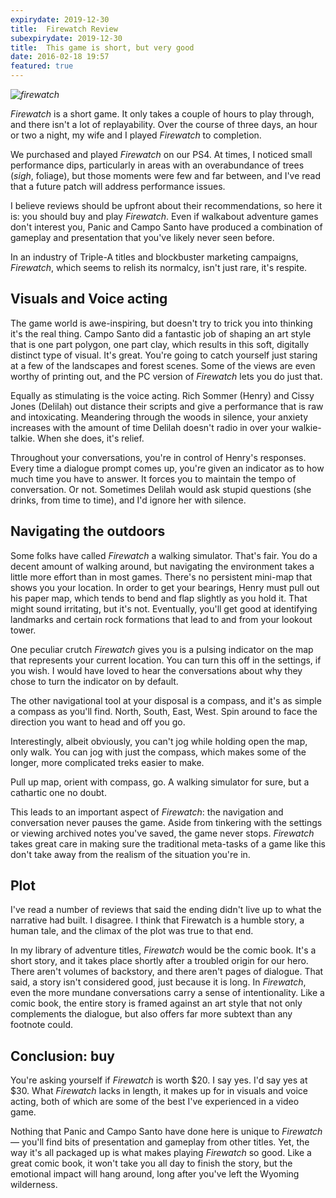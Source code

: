 ```yaml
---
expirydate: 2019-12-30
title:  Firewatch Review
subexpirydate: 2019-12-30
title:  This game is short, but very good 
date: 2016-02-18 19:57
featured: true
---
```


_![firewatch](http://www.camposanto.com/external/wallpapers/keyart/2560x1600.jpg)_



_Firewatch_ is a short game. It only takes a couple of hours to play through, and there isn't a lot of replayability. Over the course of three days, an hour or two a night, my wife and I played _Firewatch_ to completion. 

We purchased and played _Firewatch_ on our PS4. At times, I noticed small performance dips, particularly in areas with an overabundance of trees (_sigh_, foliage), but those moments were few and far between, and I've read that a future patch will address performance issues. 

I believe reviews should be upfront about their recommendations, so here it is: you should buy and play _Firewatch_. Even if walkabout adventure games don't interest you, Panic and Campo Santo have produced a combination of gameplay and presentation that you've likely never seen before. 

In an industry of Triple-A titles and blockbuster marketing campaigns, _Firewatch_, which seems to relish its normalcy, isn't just rare, it's respite.

## Visuals and Voice acting

The game world is awe-inspiring, but doesn't try to trick you into thinking it's the real thing. Campo Santo did a fantastic job of shaping an art style that is one part polygon, one part clay, which results in this soft, digitally distinct type of visual. It's great. You're going to catch yourself just staring at a few of the landscapes and forest scenes. Some of the views are even worthy of printing out, and the PC version of _Firewatch_ lets you do just that.  

Equally as stimulating is the voice acting. Rich Sommer (Henry) and Cissy Jones (Delilah) out distance their scripts and give a performance that is raw and intoxicating. Meandering through the woods in silence, your anxiety increases with the amount of time Delilah doesn't radio in over your walkie-talkie. When she does, it's relief. 

Throughout your conversations, you're in control of Henry's responses. Every time a dialogue prompt comes up, you're given an indicator as to how much time you have to answer. It forces you to maintain the tempo of conversation. Or not. Sometimes Delilah would ask stupid questions (she drinks, from time to time), and I'd ignore her with silence. 

## Navigating the outdoors

Some folks have called _Firewatch_ a walking simulator. That's fair. You do a decent amount of walking around, but navigating the environment takes a little more effort than in most games. There's no persistent mini-map that shows you your location. In order to get your bearings, Henry must pull out his paper map, which tends to bend and flap slightly as you hold it. That might sound irritating, but it's not. Eventually, you'll get good at identifying landmarks and certain rock formations that lead to and from your lookout tower. 

One peculiar crutch _Firewatch_ gives you is a pulsing indicator on the map that represents your current location. You can turn this off in the settings, if you wish. I would have loved to hear the conversations about why they chose to turn the indicator on by default. 

The other navigational tool at your disposal is a compass, and it's as simple a compass as you'll find. North, South, East, West. Spin around to face the direction you want to head and off you go. 

Interestingly, albeit obviously, you can't jog while holding open the map, only walk. You can jog with just the compass, which makes some of the longer, more complicated treks easier to make. 

Pull up map, orient with compass, go. A walking simulator for sure, but a cathartic one no doubt.

This leads to an important aspect of _Firewatch_: the navigation and conversation never pauses the game. Aside from tinkering with the settings or viewing archived notes you've saved, the game never stops. _Firewatch_ takes great care in making sure the traditional meta-tasks of a game like this don't take away from the realism of the situation you're in. 

## Plot 

I've read a number of reviews that said the ending didn't live up to what the narrative had built. I disagree. I think that Firewatch is a humble story, a human tale, and the climax of the plot was true to that end. 

In my library of adventure titles, _Firewatch_ would be the comic book. It's a short story, and it takes place shortly after a troubled origin for our hero. There aren't volumes of backstory, and there aren't pages of dialogue. That said, a story isn't considered good, just because it is long. In _Firewatch_, even the more mundane conversations carry a sense of intentionality. Like a comic book, the entire story is framed against an art style that not only complements the dialogue, but also offers far more subtext than any footnote could. 

## Conclusion: buy

You're asking yourself if _Firewatch_ is worth $20. I say yes. I'd say yes at $30. What _Firewatch_ lacks in length, it makes up for in visuals and voice acting, both of which are some of the best I've experienced in a video game. 

Nothing that Panic and Campo Santo have done here is unique to _Firewatch_ — you'll find bits of presentation and gameplay from other titles. Yet, the way it's all packaged up is what makes playing _Firewatch_ so good. Like a great comic book, it won't take you all day to finish the story, but the emotional impact will hang around, long after you've left the Wyoming wilderness. 
